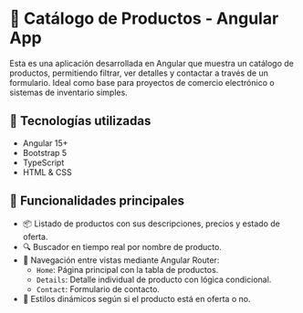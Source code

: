 # 🛒 Catálogo de Productos - Angular App

Esta es una aplicación desarrollada en Angular que muestra un catálogo de productos, permitiendo filtrar, ver detalles y contactar a través de un formulario. Ideal como base para proyectos de comercio electrónico o sistemas de inventario simples.

## 🚀 Tecnologías utilizadas

- Angular 15+
- Bootstrap 5
- TypeScript
- HTML & CSS

## 🎯 Funcionalidades principales

- 📦 Listado de productos con sus descripciones, precios y estado de oferta.
- 🔍 Buscador en tiempo real por nombre de producto.
- 🔗 Navegación entre vistas mediante Angular Router:
  - `Home`: Página principal con la tabla de productos.
  - `Details`: Detalle individual de producto con lógica condicional.
  - `Contact`: Formulario de contacto.
- 🎨 Estilos dinámicos según si el producto está en oferta o no.


